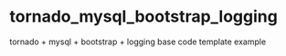# tornado_mysql_bootstrap_logging
tornado + mysql + bootstrap + logging base code template  example
